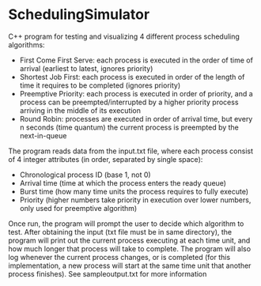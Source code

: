 # SchedulingSimulator
 C++ program for testing and visualizing 4 different process scheduling algorithms:

 - First Come First Serve: each process is executed in the order of time of arrival (earliest to latest, ignores priority)
 - Shortest Job First: each process is executed in order of the length of time it requires to be completed (ignores priority)
 - Preemptive Priority: each process is executed in order of priority, and  a process can be preempted/interrupted by a higher priority process arriving in the middle of its execution
 - Round Robin: processes are executed in order of arrival time, but every n seconds (time quantum) the current process is preempted by the next-in-queue
 
 The program reads data from the input.txt file, where each process consist of 4 integer attributes (in order, separated by single space):
 
 - Chronological process ID (base 1, not 0)
 - Arrival time (time at which the process enters the ready queue)
 - Burst time (how many time units the process requires to fully execute)
 - Priority (higher numbers take priority in execution over lower numbers, only used for preemptive algorithm)
 
 Once run, the program will prompt the user to decide which algorithm to test. After obtaining the input (txt file must be in same directory), the program will print out the current process executing at each time unit, and how much longer that process will take to complete. The program will also log whenever the current process changes, or is completed (for this implementation, a new process will start at the same time unit that another process finishes). See sampleoutput.txt for more information
